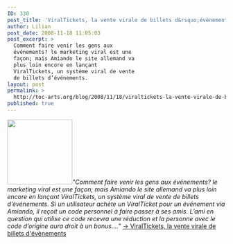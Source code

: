 ```yaml
---
ID: 330
post_title: 'ViralTickets, la vente virale de billets d&rsquo;évènements'
author: Lilian
post_date: 2008-11-18 11:05:03
post_excerpt: >
  Comment faire venir les gens aux
  événements? le marketing viral est une
  façon; mais Amiando le site allemand va
  plus loin encore en lançant
  ViralTickets, un système viral de vente
  de billets d’événements.
layout: post
permalink: >
  http://toc-arts.org/blog/2008/11/18/viraltickets-la-vente-virale-de-billets-devenements/
published: true
---
```

*[<img class="size-thumbnail wp-image-7621 alignleft" title="amiando-vente-billets-concerts" src="http://toc-arts.org/blog/wp-content/uploads/2008/11/amiando-vente-billets-concerts-150x150.jpg" alt="" width="150" height="150" />][1]"Comment faire venir les gens aux événements? le marketing viral est une façon; mais Amiando le site allemand va plus loin encore en lançant ViralTickets, un système viral de vente de billets d’événements. Si un utilisateur achète un ViralTicket pour un événement via Amiando, il reçoit un code personnel à faire passer à ses amis. L’ami en question qui utilise ce code recevra une réduction et la personne avec le code d’origine aura droit à un bonus...."* [-> ViralTickets, la vente virale de billets d'évènements][2]

 [1]: http://toc-arts.org/blog/wp-content/uploads/2008/11/amiando-vente-billets-concerts.jpg
 [2]: http://fr.techcrunch.com/2008/07/18/amiando-lance-viraltickets-la-vente-virale-de-billets-devenements/ "vente virale de billets d'evenements"